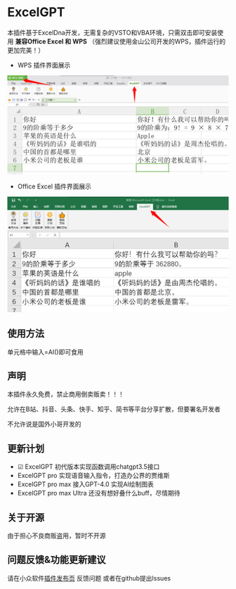 # ExcelGPT

本插件基于ExcelDna开发，无需复杂的VSTO和VBA环境，只需双击即可安装使用
**兼容Office Excel 和 WPS** （强烈建议使用金山公司开发的WPS，插件运行的更加完美！）

* WPS 插件界面展示

![WPS](WPS.png)

* Office Excel 插件界面展示

![Office Excel](Office.png)


## 使用方法

单元格中输入=AI()即可食用

## 声明

本插件永久免费，禁止商用倒卖贩卖！！！

允许在B站、抖音、头条、快手、知乎、简书等平台分享扩散，但要署名开发者

不允许说是国外小哥开发的

## 更新计划

* ☑ ExcelGPT 初代版本实现函数调用chatgpt3.5接口 
* ExcelGPT pro 实现语音输入指令，打造办公界的贾维斯
* ExcelGPT pro max 接入GPT-4.0 实现AI绘制图表 
* ExcelGPT pro max Ultra 还没有想好叠什么buff，尽情期待

## 关于开源

由于担心不良商贩盗用，暂时不开源

## 问题反馈&功能更新建议

请在小众软件[插件发布页](https://meta.appinn.net/t/topic/43611)  反馈问题
或者在github提出Issues